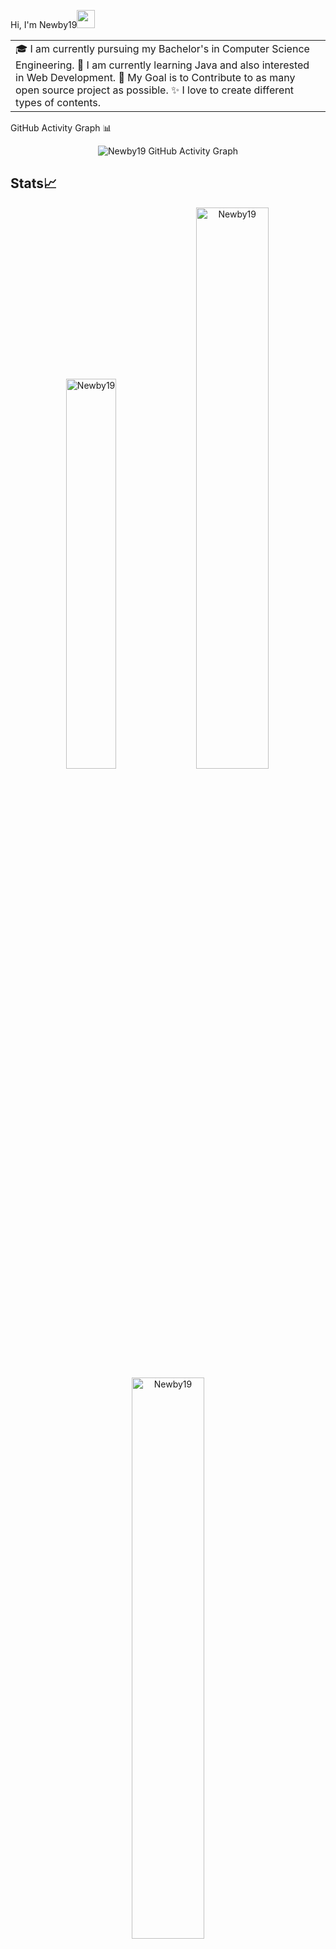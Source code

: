 Hi, I'm Newby19<img src="https://github.com/TheDudeThatCode/TheDudeThatCode/blob/master/Assets/Hi.gif" width="29px">
<table>
  <tr>
    <td valign="center">
      🎓 I am currently pursuing my Bachelor's in Computer Science Engineering.
      🌱 I am currently learning Java and also interested in Web Development.
      🎯 My Goal is to Contribute to as many open source project as possible.
      ✨ I love to create different types of contents.
<td >
  </tr>
  </table>
 GitHub Activity Graph 📊
<p align="center">
  <img src="https://github-readme-activity-graph.vercel.app/graph?username=Newby19&theme=dracula" alt="Newby19 GitHub Activity Graph">
</p>


## Stats📈
<p align="center">
<img width="40%" src="https://github-readme-stats.vercel.app/api/top-langs?username=Newby19&show_icons=true&theme=aura&title_color=ff4d00&text_color=ffffff&bg_color=2b2b2b&locale=en&layout=compact&hide_border=true" alt="Newby19" /> 
<img width="48%" src="https://github-readme-stats.vercel.app/api?username=Newby19&show_icons=true&theme=aura&title_color=ff4d00&text_color=ffffff&bg_color=2b2b2b&locale=en&hide_border=true" alt="Newby19" />
<img width="48%" src="https://github-readme-streak-stats.herokuapp.com/?user=Newby19&theme=aura&hide_border=true" alt="Newby19" />
</p>




[![](https://img.shields.io/badge/-@Newby19-%23181717?style=flat-square&logo=github)](https://github.com/Newby19)
[![](https://img.shields.io/badge/-@Newby19-%231DA1F2?style=flat-square&logo=twitter&logoColor=ffffff)](https://twitter.com/Newby19)
[![](https://img.shields.io/badge/-Newby19-blue?style=flat-square&logo=Linkedin&logoColor=white)](https://www.linkedin.com/in/sankalp-sharma-6342532b4?utm_source=share&utm_campaign=share_via&utm_content=profile&utm_medium=android_app)
[![](https://img.shields.io/badge/-Instagram-blue?style=flat-square&logo=instagram&logoColor=white)](https://www.instagram.com/cascabellah/profilecard/?igsh=MXI2OHZoNWt5OThoNg==)

<!--START_SECTION:activity-->
<!--END_SECTION:activity-->
